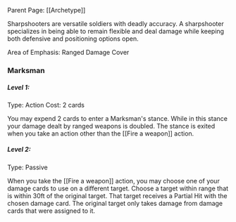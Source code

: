 Parent Page: [[Archetype]]

Sharpshooters are versatile soldiers with deadly accuracy. A sharpshooter specializes in being able to remain flexible and deal damage while keeping both defensive and positioning options open. 

Area of Emphasis:
Ranged Damage
Cover




### Marksman
##### Level 1:
Type: Action
Cost: 2 cards

You may expend 2 cards to enter a Marksman's stance. While in this stance your damage dealt by ranged weapons is doubled. The stance is exited when you take an action other than the [[Fire a weapon]] action.

##### Level 2: 
Type: Passive

When you take the [[Fire a weapon]] action, you may choose one of your damage cards to use on a different target. Choose a target within range that is within 30ft of the original target. That target receives a Partial Hit with the chosen damage card. The original target only takes damage from damage cards that were assigned to it.